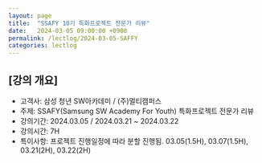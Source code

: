```yaml
---
layout: page
title:  "SSAFY 10기 특화프로젝트 전문가 리뷰"
date:   2024-03-05 09:00:00 +0900
permalink: /lectlog/2024-03-05-SAFFY
categories: lectlog
---
```


## [강의 개요]

* 고객사: 삼성 청년 SW아카데미 / (주)멀티캠퍼스
* 주제: SSAFY(Samsung SW Academy For Youth) 특화프로젝트 전문가 리뷰
* 강의기간: 2024.03.05 / 2024.03.21 ~ 2024.03.22
* 강의시간: 7H
* 특이사항: 프로젝트 진행일정에 따라 분할 진행됨. 03.05(1.5H), 03.07(1.5H), 03.21(2H), 03.22(2H)
